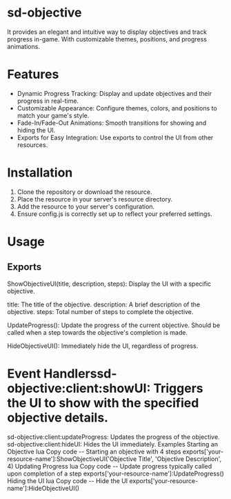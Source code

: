 # sd-objective

It provides an elegant and intuitive way to display objectives and track progress in-game. With customizable themes, positions, and progress animations.

# Features
- Dynamic Progress Tracking: Display and update objectives and their progress in real-time.
- Customizable Appearance: Configure themes, colors, and positions to match your game's style.
- Fade-In/Fade-Out Animations: Smooth transitions for showing and hiding the UI.
- Exports for Easy Integration: Use exports to control the UI from other resources.

# Installation
1. Clone the repository or download the resource.
2. Place the resource in your server's resource directory.
3. Add the resource to your server's configuration.
4. Ensure config.js is correctly set up to reflect your preferred settings.

# Usage
## Exports
ShowObjectiveUI(title, description, steps): Display the UI with a specific objective.

title: The title of the objective.
description: A brief description of the objective.
steps: Total number of steps to complete the objective.

UpdateProgress(): Update the progress of the current objective. Should be called when a step towards the objective's completion is made.

HideObjectiveUI(): Immediately hide the UI, regardless of progress.

# Event Handlerssd-objective:client:showUI: Triggers the UI to show with the specified objective details.
sd-objective:client:updateProgress: Updates the progress of the objective.
sd-objective:client:hideUI: Hides the UI immediately.
Examples
Starting an Objective
lua
Copy code
-- Starting an objective with 4 steps
exports['your-resource-name']:ShowObjectiveUI('Objective Title', 'Objective Description', 4)
Updating Progress
lua
Copy code
-- Update progress typically called upon completion of a step
exports['your-resource-name']:UpdateProgress()
Hiding the UI
lua
Copy code
-- Hide the UI
exports['your-resource-name']:HideObjectiveUI()
